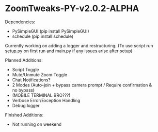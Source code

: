 # ZoomTweaks-PY-v2.0.2-ALPHA

Dependencies:
- PySimpleGUI (pip install PySimpleGUI) 
- schedule (pip install schedule)

Currently working on adding a logger and restructuring.
(To use script run setup.py on first run and main.py if any issues arise after setup)


Planned Additions:
- Script Toggle
- Mute/Unmute Zoom Toggle
- Chat Notifications?
- 2 Modes (Auto-join + bypass camera prompt / Require confirmation & no bypass)
- (MOBILE TERMINAL BRO???)
- Verbose Error/Exception Handling
- Debug logger

Finished Additions:
- Not running on weekend

